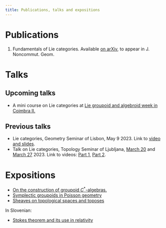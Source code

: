 ```yaml
---
title: Publications, talks and expositions
---
```

# Publications

1. Fundamentals of Lie categories. Available [on arXiv](https://arxiv.org/abs/2302.05233), to appear in J. Noncommut. Geom.

# Talks

## Upcoming talks 

- A mini course on Lie categories at [Lie groupoid and algebroid week in Coimbra II.](https://sites.google.com/view/ii-groupoid-week)

## Previous talks

- Lie categories, Geometry Seminar of Lisbon, May 9 2023. Link to [video and slides](https://geolis.math.tecnico.ulisboa.pt/seminars?id=6965).
- Talk on Lie categories, Topology Seminar of Ljubljana, [March 20](https://www.fmf.uni-lj.si/en/news/event/945/zan-grad-fundamentals-of-lie-categories/) and [March 27](https://www.fmf.uni-lj.si/en/news/event/952/zan-grad-fundamentals-of-lie-categories-2-del/) 2023. Link to videos: [Part 1](https://www.youtube.com/watch?v=f6Qe1EjB-dg), [Part 2](https://www.youtube.com/watch?v=oZi-IBbPwUw).

# Expositions

- [On the construction of groupoid $C^*$-algebras.](/pdfs/on-the-construction-of-groupoid-c-algebras.pdf)
- [Symplectic groupoids in Poisson geometry](/pdfs/symplectic-groupoids-in-poisson-geometry.pdf)
- [Sheaves on topological spaces and toposes](/pdfs/sheaves-on-topological-spaces-and-toposes.pdf)

In Slovenian:

- [Stokes theorem and its use in relativity](/pdfs/stokes-in-relativnost.pdf)